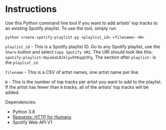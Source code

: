 # Instructions

Use this Python command line tool if you want to add artists' top tracks to an
existing Spotify playlist. To use the tool, simply run

`python create-spotify-playlist.py <playlist_id> <filename> <N>`

`playlist_id` - This is a Spotify playlist ID. Go to any Spotify playlist, use
the `Share` button and select `Copy Spotify URI`. The URI should look like this:
`spotify:playlist:0qiekdLNJklyu9YKqqU3Fg`. The section after `playlist:` is the
`playlist_id`.

`filename` - This is a CSV of artist names, one artist name per line.

`N` - This is the number of top tracks per artist you want to add to the playlist.
If the artist has fewer than `N` tracks, all of the artists' top tracks will be added.


Dependencies:
* Python 3.8
* [Requests: HTTP for Humans](https://requests.readthedocs.io/en/master/)
* Spotify Web API V1
